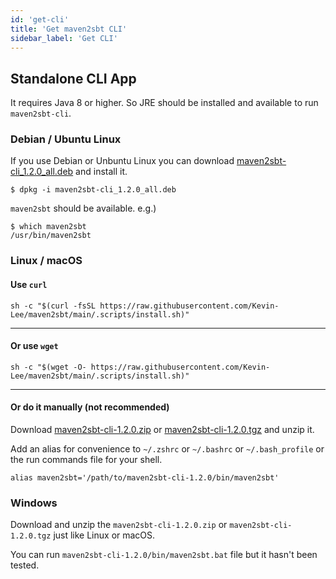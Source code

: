 ```yaml
---
id: 'get-cli'
title: 'Get maven2sbt CLI'
sidebar_label: 'Get CLI'
---
```



## Standalone CLI App

It requires Java 8 or higher. So JRE should be installed and available to run `maven2sbt-cli`.

### Debian / Ubuntu Linux
If you use Debian or Unbuntu Linux you can download [maven2sbt-cli_1.2.0_all.deb](https://github.com/Kevin-Lee/maven2sbt/releases/download/v1.2.0/maven2sbt-cli_1.2.0_all.deb) and install it.
```shell
$ dpkg -i maven2sbt-cli_1.2.0_all.deb 
```
`maven2sbt` should be available.
e.g.)
```shell
$ which maven2sbt
/usr/bin/maven2sbt
```


### Linux / macOS
#### Use `curl`
```shell
sh -c "$(curl -fsSL https://raw.githubusercontent.com/Kevin-Lee/maven2sbt/main/.scripts/install.sh)" 
```
***

#### Or use `wget`
```shell
sh -c "$(wget -O- https://raw.githubusercontent.com/Kevin-Lee/maven2sbt/main/.scripts/install.sh)" 
```
***

#### Or do it manually (not recommended)
  
Download [maven2sbt-cli-1.2.0.zip](https://github.com/Kevin-Lee/maven2sbt/releases/download/v1.2.0/maven2sbt-cli-1.2.0.zip) or [maven2sbt-cli-1.2.0.tgz](https://github.com/Kevin-Lee/maven2sbt/releases/download/v1.2.0/maven2sbt-cli-1.2.0.tgz) and unzip it.
  
Add an alias for convenience to `~/.zshrc` or `~/.bashrc` or `~/.bash_profile` or the run commands file for your shell. 
```shell
alias maven2sbt='/path/to/maven2sbt-cli-1.2.0/bin/maven2sbt'
```


### Windows

Download and unzip the `maven2sbt-cli-1.2.0.zip` or `maven2sbt-cli-1.2.0.tgz` just like Linux or macOS.

You can run `maven2sbt-cli-1.2.0/bin/maven2sbt.bat` file but it hasn't been tested.
